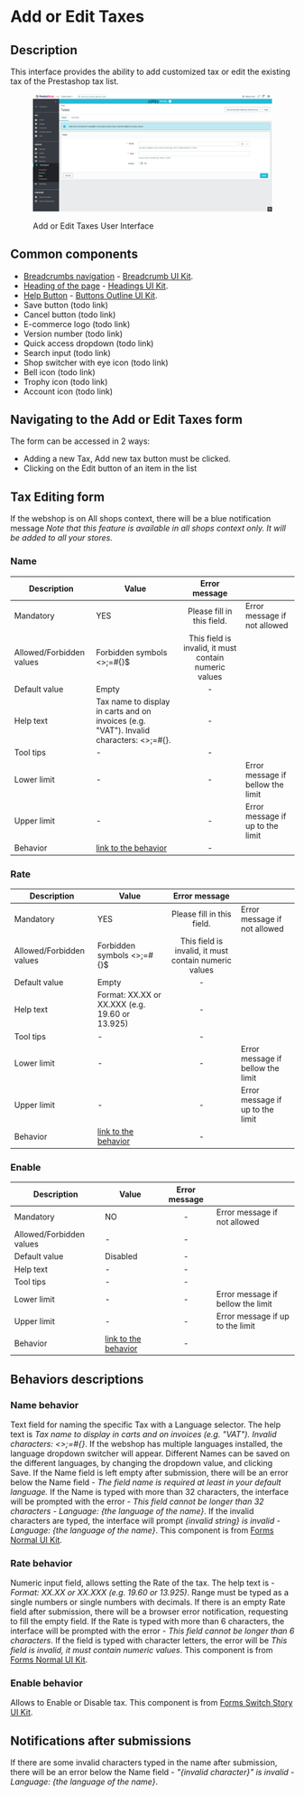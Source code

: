 # Add or Edit Taxes

## Description

This interface provides the ability to add customized tax or edit the existing tax of the Prestashop tax list.

<figure><img src="../../../../../../.gitbook/assets/image (5) (1) (1) (1).png" alt="Add or Edit Taxes UI"><figcaption><p>Add or Edit Taxes User Interface</p></figcaption></figure>

## Common components <a href="#common-components" id="common-components"></a>

* [Breadcrumbs navigation](broken-reference) - [Breadcrumb UI Kit](https://build.prestashop.com/prestashop-ui-kit/?path=/story/breadcrumb--breadcrumb).
* [Heading of the page](broken-reference) - [Headings UI Kit](https://build.prestashop.com/prestashop-ui-kit/?path=/story/headings--headings).
* [Help Button](broken-reference) - [Buttons Outline UI Kit](https://build.prestashop.com/prestashop-ui-kit/?path=/story/buttons--outline).
* Save button (todo link)
* Cancel button (todo link)
* E-commerce logo (todo link)
* Version number (todo link)
* Quick access dropdown (todo link)
* Search input (todo link)
* Shop switcher with eye icon (todo link)
* Bell icon (todo link)
* Trophy icon (todo link)
* Account icon (todo link)

## Navigating to the Add or Edit Taxes form

The form can be accessed in 2 ways:

* Adding a new Tax, Add new tax button must be clicked.
* Clicking on the Edit button of an item in the list

## Tax Editing form

If the webshop is on All shops context, there will be a blue notification message _Note that this feature is available in all shops context only. It will be added to all your stores._

### **Name**&#x20;

<table><thead><tr><th>Description</th><th>Value</th><th align="center">Error message</th><th data-hidden></th></tr></thead><tbody><tr><td>Mandatory</td><td>YES</td><td align="center">Please fill in this field.</td><td>Error message if not allowed</td></tr><tr><td>Allowed/Forbidden values</td><td>Forbidden symbols &#x3C;>;=#{}$</td><td align="center">This field is invalid, it must contain numeric values</td><td></td></tr><tr><td>Default value</td><td>Empty</td><td align="center">-</td><td></td></tr><tr><td>Help text</td><td>Tax name to display in carts and on invoices (e.g. "VAT"). Invalid characters: &#x3C;>;=#{}.</td><td align="center">-</td><td></td></tr><tr><td>Tool tips</td><td>-</td><td align="center">-</td><td></td></tr><tr><td>Lower limit</td><td>-</td><td align="center">-</td><td>Error message if bellow the limit</td></tr><tr><td>Upper limit</td><td>-</td><td align="center">-</td><td>Error message if up to the limit</td></tr><tr><td>Behavior</td><td><a href="add-or-edit-taxes.md#name-behavior">link to the behavior</a></td><td align="center">-</td><td></td></tr></tbody></table>

### **Rate**

<table><thead><tr><th>Description</th><th>Value</th><th align="center">Error message</th><th data-hidden></th></tr></thead><tbody><tr><td>Mandatory</td><td>YES</td><td align="center">Please fill in this field.</td><td>Error message if not allowed</td></tr><tr><td>Allowed/Forbidden values</td><td>Forbidden symbols &#x3C;>;=#{}$</td><td align="center">This field is invalid, it must contain numeric values</td><td></td></tr><tr><td>Default value</td><td>Empty</td><td align="center">-</td><td></td></tr><tr><td>Help text</td><td>Format: XX.XX or XX.XXX (e.g. 19.60 or 13.925)</td><td align="center">-</td><td></td></tr><tr><td>Tool tips</td><td>-</td><td align="center">-</td><td></td></tr><tr><td>Lower limit</td><td>-</td><td align="center">-</td><td>Error message if bellow the limit</td></tr><tr><td>Upper limit</td><td>-</td><td align="center">-</td><td>Error message if up to the limit</td></tr><tr><td>Behavior</td><td><a href="add-or-edit-taxes.md#rate-behavior">link to the behavior</a></td><td align="center">-</td><td></td></tr></tbody></table>

### Enable

<table><thead><tr><th>Description</th><th>Value</th><th align="center">Error message</th><th data-hidden></th></tr></thead><tbody><tr><td>Mandatory</td><td>NO</td><td align="center">-</td><td>Error message if not allowed</td></tr><tr><td>Allowed/Forbidden values</td><td>-</td><td align="center">-</td><td></td></tr><tr><td>Default value</td><td>Disabled</td><td align="center">-</td><td></td></tr><tr><td>Help text</td><td>-</td><td align="center">-</td><td></td></tr><tr><td>Tool tips</td><td>-</td><td align="center">-</td><td></td></tr><tr><td>Lower limit</td><td>-</td><td align="center">-</td><td>Error message if bellow the limit</td></tr><tr><td>Upper limit</td><td>-</td><td align="center">-</td><td>Error message if up to the limit</td></tr><tr><td>Behavior</td><td><a href="add-or-edit-taxes.md#rate-behavior-1">link to the behavior</a></td><td align="center">-</td><td> </td></tr></tbody></table>

## Behaviors descriptions

### Name behavior

Text field for naming the specific Tax with a Language selector. The help text is _Tax name to display in carts and on invoices (e.g. "VAT"). Invalid characters: <>;=#{}_. If the webshop has multiple languages installed, the language dropdown switcher will appear. Different Names can be saved on the different languages, by changing the dropdown value, and clicking Save. If the Name field is left empty after submission, there will be an error below the Name field - _The field name is required at least in your default language._ If the Name is typed with more than 32 characters, the interface will be prompted with the error - _This field cannot be longer than 32 characters - Language: {the language of the name}_. If the invalid characters are typed, the interface will prompt _{invalid string} is invalid - Language: {the language of the name}_. This component is from [Forms Normal UI Kit](https://build.prestashop-project.org/prestashop-ui-kit/?path=/story/forms--normal).

### Rate behavior

Numeric input field, allows setting the Rate of the tax. The help text is - _Format: XX.XX or XX.XXX (e.g. 19.60 or 13.925)_. Range must be typed as a single numbers or single numbers with decimals. If there is an empty Rate field after submission, there will be a browser error notification, requesting to fill the empty field. If the Rate is typed with more than 6 characters, the interface will be prompted with the error - _This field cannot be longer than 6 characters_. If the field is typed with character letters, the error will be _This field is invalid, it must contain numeric values_. This component is from [Forms Normal UI Kit](https://build.prestashop-project.org/prestashop-ui-kit/?path=/story/forms--normal).

### Enable behavior

Allows to Enable or Disable tax. This component is from [Forms Switch Story UI Kit](https://build.prestashop-project.org/prestashop-ui-kit/?path=/story/forms--switch-story).

## Notifications after submissions

If there are some invalid characters typed in the name after submission, there will be an error below the Name field - _"{invalid character}" is invalid - Language: {the language of the name}_.
